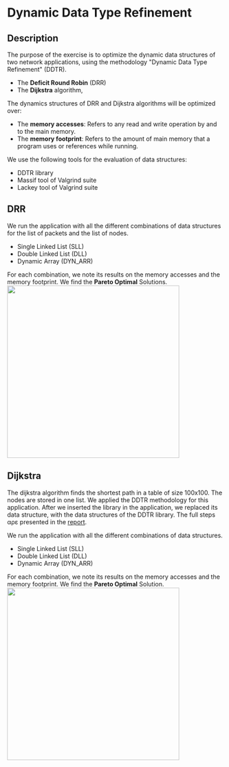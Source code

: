 # Dynamic Data Type Refinement

## Description
The purpose of the exercise is to optimize the dynamic data structures of two network applications, using the methodology "Dynamic Data Type Refinement" (DDTR). 
* The **Deficit Round Robin** (DRR) 
* The **Dijkstra** algorithm, 

 The dynamics structures of DRR and Dijkstra algorithms will be optimized over:
 * The **memory accesses**: Refers to any read and write operation by and to the main memory.
 * The **memory footprint**: Refers to the amount of main memory that a program uses or references while running.

 We use the following tools for the evaluation of data structures:
 * DDTR library
 * Massif tool of Valgrind suite
 * Lackey tool of Valgrind suite

## DRR
We run the application with all the different combinations of data structures for the list of packets and the list of nodes.
* Single Linked List (SLL)
* Double Linked List (DLL)
* Dynamic Array (DYN_ARR)

For each combination, we note its results on the memory accesses and the memory footprint. We find the **Pareto Optimal** Solutions.
<img src="https://user-images.githubusercontent.com/50949470/111882713-b72ef980-89bf-11eb-838f-9e88d2b739ef.png" width="400" height=auto>

## Dijkstra
The dijkstra algorithm finds the shortest path in a table of size 100x100. The nodes are stored in one list. We applied the DDTR methodology for this application. After we inserted the library in the application, we replaced its data structure, with the data structures of the DDTR library. The full steps αρε presented in the [report](https://github.com/chrisbetze/Embedded-System-Design/blob/91a22a26b7c050c0189c8f9789ee26b26646fb72/Lab2/report.pdf).

We run the application with all the different combinations of data structures.
* Single Linked List (SLL)
* Double Linked List (DLL)
* Dynamic Array (DYN_ARR)

For each combination, we note its results on the memory accesses and the memory footprint. We find the **Pareto Optimal** Solution.
<img src="https://user-images.githubusercontent.com/50949470/111882965-2527f080-89c1-11eb-91b4-c1fab6a310b9.png" width="400" height=auto>
